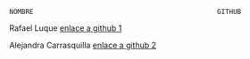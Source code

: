     NOMBRE 	                                            GITHUB
Rafael Luque 	            [enlace a github 1](https://github.com/rltDespliegue/DEAW)

Alejandra Carrasquilla   	[enlace a github 2](https://github.com/debian-alejandra/DEAW)
